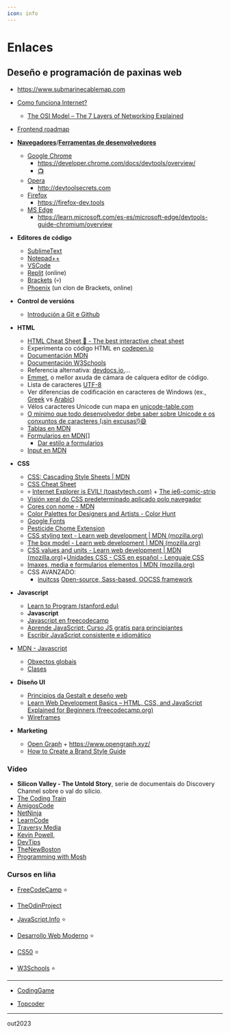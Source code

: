 ```yaml
---
icon: info
---
```


# Enlaces

## Deseño e programación de paxinas web

- <https://www.submarinecablemap.com>
- [Como funciona Internet?](https://developer.mozilla.org/en-US/docs/Learn/Common_questions/How_does_the_Internet_work)
  - [The OSI Model – The 7 Layers of Networking Explained](https://www.freecodecamp.org/news/osi-model-networking-layers-explained-in-plain-english/)

- [Frontend roadmap](https://roadmap.sh/frontend)

- **[Navegadores](https://www.mozilla.org/es-ES/firefox/browsers/browser-history/)**/**[Ferramentas de desenvolvedores](https://developer.mozilla.org/en-US/docs/Learn/Common_questions/What_are_browser_developer_tools)**
  - [Google Chrome](https://www.google.com/chrome/)
    - <https://developer.chrome.com/docs/devtools/overview/>
    - [:tv:](https://www.youtube.com/watch?v=VYyQv0CSZOE&t=318s)
  - [Opera](https://www.opera.com/es)
    - <http://devtoolsecrets.com>
  - [Firefox](https://www.mozilla.org/es-ES/firefox/)
    - <https://firefox-dev.tools>
  - [MS Edge](https://www.microsoft.com/es-es/edge)
    - <https://learn.microsoft.com/es-es/microsoft-edge/devtools-guide-chromium/overview>

- **Editores de código**
  - [SublimeText](https://www.sublimetext.com)
  - [Notepad++](https://notepad-plus-plus.org)
  - [VSCode](https://code.visualstudio.com)
  - [Replit](https://replit.com) (online)
  - [Brackets](https://brackets.io/) (:skull:)
  - [Phoenix](https://phcode.dev/) (un clon de Brackets, online)

- **Control de versións**
  - [Introdución a Git e Github](https://git.bobby.sh/)
  
- **HTML**
  - [HTML Cheat Sheet 📃 - The best interactive cheat sheet](https://htmlcheatsheet.com/)
  - Experimenta co código HTML en [codepen.io](https://codepen.io/)
  - [Documentación MDN](https://www.w3schools.com/html/html_elements.asp)
  - [Documentación  W3Schools](https://www.w3schools.com/html/html_elements.asp)
  - Referencia alternativa: [devdocs.io](https://devdocs.io/),...
  - [Emmet](https://docs.emmet.io/cheat-sheet/), o mellor axuda de cámara de calquera editor de código.
  - Lista de caracteres [UTF-8](https://www.fileformat.info/info/charset/UTF-8/list.htm)
  - Ver diferencias de codificación en caracteres de Windows (ex., [Greek](https://msdn.microsoft.com/en-us/library/cc195055.aspx) vs [Arabic](https://msdn.microsoft.com/en-gb/library/cc195058.aspx))
  - Vélos caracteres Unicode cun mapa en [unicode-table.com](https://unicode-table.com/en/)
  - [O mínimo que todo desenvolvedor debe saber sobre Unicode e os conxuntos de caracteres (¡sin excusas!):smile:](https://www.joelonsoftware.com/2003/10/08/the-absolute-minimum-every-software-developer-absolutely-positively-must-know-about-unicode-and-character-sets-no-excuses/)
  - [Tablas en MDN](https://developer.mozilla.org/en-US/docs/Web/HTML/Element/table)
  - [Formularios en MDN](https://developer.mozilla.org/en-US/docs/Web/HTML/Element/form)[]
    - [Dar estilo a formularios](https://blog.logrocket.com/how-to-style-forms-with-css-a-beginners-guide/)
  - [Input en MDN](https://developer.mozilla.org/en-US/docs/Web/HTML/Element/input)
    <!--  - [Publica o teu sitio usando Github Pages](https://pages.github.com/) -->

- **CSS**
  - [CSS: Cascading Style Sheets | MDN](https://developer.mozilla.org/en-US/docs/Web/CSS)
  - [CSS Cheat Sheet](https://htmlcheatsheet.com/css/)
  - :skull: [Internet Explorer is EVIL! (toastytech.com)](http://toastytech.com/evil/index.html) + [The ie6-comic-strip](https://cloud.netlifyusercontent.com/assets/344dbf88-fdf9-42bb-adb4-46f01eedd629/dad7b1cb-2490-48a1-9959-3040a7e0cf27/ie6-comic-strip.jpg)
  - [Visión xeral do CSS predeterminado aplicado polo navegador](https://www.w3schools.com/cssref/css_default_values.php)
  - [Cores con nome - MDN](https://developer.mozilla.org/en-US/docs/Web/CSS/color_value)
  - [Color Palettes for Designers and Artists - Color Hunt](https://colorhunt.co/)
  - [Google Fonts](https://fonts.google.com/)
  - [Pesticide Chome Extension](https://chrome.google.com/webstore/detail/pesticide-for-chrome-with/neonnmencpneifkhlmhmfhfiklgjmloi)
  - [CSS styling text - Learn web development | MDN (mozilla.org)](https://developer.mozilla.org/en-US/docs/Learn/CSS/Styling_text)
  - [The box model - Learn web development | MDN (mozilla.org)](https://developer.mozilla.org/en-US/docs/Learn/CSS/Building_blocks/The_box_model)
  - [CSS values and units - Learn web development | MDN (mozilla.org)](https://developer.mozilla.org/en-US/docs/Learn/CSS/Building_blocks/Values_and_units)+[Unidades CSS - CSS en español - Lenguaje CSS](https://lenguajecss.com/css/modelo-de-cajas/unidades-css/)
  - [Imaxes, media e formularios elementos   | MDN (mozilla.org)](https://developer.mozilla.org/en-US/docs/Learn/CSS/Building_blocks/Images_media_form_elements)
  - CSS AVANZADO:
    - [inuitcss](http://www.inuitcss.com/) [Open-source, Sass-based, OOCSS framework](https://github.com/inuitcss/inuitcss)

- **Javascript**
  - [Learn to Program (stanford.edu)](http://stanford.edu/~cpiech/karel/learn.html)
  - **Javascript**
  - [Javascript en freecodecamp](https://www.freecodecamp.org/espanol/news/tag/javascript/)
  - [Aprende JavaScript: Curso JS gratis para principiantes](https://www.freecodecamp.org/espanol/news/aprende-javascript-curso-js-gratis-para-principiantes/)
  - [Escribir JavaScript consistente e idiomático](https://github.com/rwaldron/idiomatic.js/tree/master/translations/es_ES)
- [MDN - Javascript](https://developer.mozilla.org/en-US/docs/Web/JavaScript)
  - [Obxectos globais](https://developer.mozilla.org/es/docs/Web/JavaScript/Reference/Global_Objects)
  - [Clases](https://developer.mozilla.org/en-US/docs/Web/JavaScript/Reference/Classes)

- **Diseño UI**
  - [Principios da Gestalt e deseño web](https://www.smashingmagazine.com/2019/04/spaces-web-design-gestalt-principles/)
  - [Learn Web Development Basics – HTML, CSS, and JavaScript Explained for Beginners (freecodecamp.org)](https://www.freecodecamp.org/news/html-css-and-javascript-explained-for-beginners/)
  - [Wireframes](https://looka.com/blog/wireframe-examples/)

- **Marketing**
  - [Open Graph](https://www.ionos.es/digitalguide/online-marketing/redes-sociales/open-graph/) + <https://www.opengraph.xyz/>
  - [How to Create a Brand Style Guide](https://offers.hubspot.com/create-brand-style-guide?hubs_signup-url=www.hubspot.com%2Fresources%2Fkit&hubs_signup-cta=directories__link&hubs_post=blog.hubspot.com%25252Fcustomers%25252Fdesign-updates-in-browser-guide&hubs_post-cta=blog-nav-card--media-card#)

### Vídeo

- **Silicon Valley - The Untold Story**, serie de documentais do Discovery Channel sobre o val do silicio.
- [The Coding Train](https://www.youtube.com/@TheCodingTrain)
- [AmigosCode](https://www.youtube.com/@amigoscode)
- [NetNinja](https://www.youtube.com/@NetNinja)
- [LearnCode](https://www.youtube.com/@learncodeacademy)
- [Traversy Media](https://www.youtube.com/c/TraversyMedia/featured)
- [Kevin Powell](https://www.youtube.com/kepowob/playlists), 
- [DevTips](https://www.youtube.com/c/DevTipsForDesigners/videos)
- [TheNewBoston](https://www.youtube.com/user/thenewboston/videos)
- [Programming with Mosh](https://www.youtube.com/c/programmingwithmosh)

### Cursos en liña

- [FreeCodeCamp](https://www.freecodecamp.org/learn/javascript-algorithms-and-data-structures/) :star:

- [TheOdinProject](https://www.theodinproject.com/paths/full-stack-javascript)

- [JavaScript.Info](https://javascript.info/) :star:

- [Desarrollo Web Moderno](https://fullstackopen.com/es/) :star:

- [CS50](https://cs50.harvard.edu/web/2020/) :star:

- [W3Schools](https://www.w3schools.com/) :star:

---

- [CodingGame](https://www.codingame.com/start)

- [Topcoder](https://platform-ui.topcoder.com/learn/tca-certifications/web-development-fundamentals)
---

out2023
